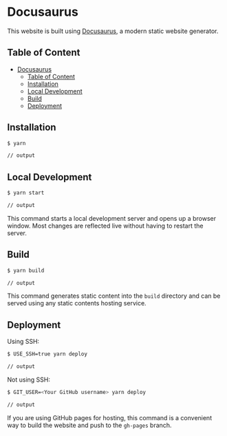 # Docusaurus

This website is built using [Docusaurus](https://docusaurus.io/), a modern static website generator.

## Table of Content

- [Docusaurus](#docusaurus)
  - [Table of Content](#table-of-content)
  - [Installation](#installation)
  - [Local Development](#local-development)
  - [Build](#build)
  - [Deployment](#deployment)

## Installation

```sh
$ yarn

// output
```

## Local Development

```sh
$ yarn start

// output
```

This command starts a local development server and opens up a browser window. Most changes are reflected live without having to restart the server.

## Build

```sh
$ yarn build

// output
```

This command generates static content into the `build` directory and can be served using any static contents hosting service.

## Deployment

Using SSH:

```sh
$ USE_SSH=true yarn deploy

// output
```

Not using SSH:

```sh
$ GIT_USER=<Your GitHub username> yarn deploy

// output
```

If you are using GitHub pages for hosting, this command is a convenient way to build the website and push to the `gh-pages` branch.
